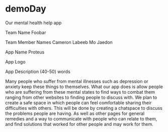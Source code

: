 # demoDay
Our mental health help app

Team Name
Foobar

Team Member Names
Cameron
Labeeb
Mo
Jaedon

App Name
Proteus

App Logo

App Description (40-50) words

Many people who suffer from mental illnesses such as depression or anxiety keep these things to themselves. What our app does is allow people who are suffering from these mental states to find ways to combat them ranging from other websites to finding people to discuss with. We plan to create a safe space in which people can feel comfortable sharing their difficulties with others. This will be done by creating a chatspace to discuss the problems people are having. As well as other pages for general remedies and a way to communicate with people who can relate to them, and find solutions that worked for other people and may work for them.
